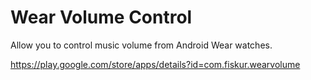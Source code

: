 Wear Volume Control
===================

Allow you to control music volume from Android Wear watches.

https://play.google.com/store/apps/details?id=com.fiskur.wearvolume
